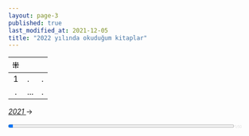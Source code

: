 ```yaml
---
layout: page-3
published: true
last_modified_at: 2021-12-05
title: "2022 yılında okuduğum kitaplar"
---
```



| ⁜ |  |  |
|:---:|:---- |:---- |
| 1 | . | . |
| . | ... | . |
  
<span class="link1" style="font-style: italic; text-indent: 15%;"><a href="/2021" title='2021'>2021 </a></span> &#8594;
  
<div><progress value="1" max="50" style="width: 90%;"></progress><span style="font-size: 50%; color: #dfdfdf; width: 5%" title="reading challenge 2022"> 1/50</span></div>
<div style="clear:both"></div>
